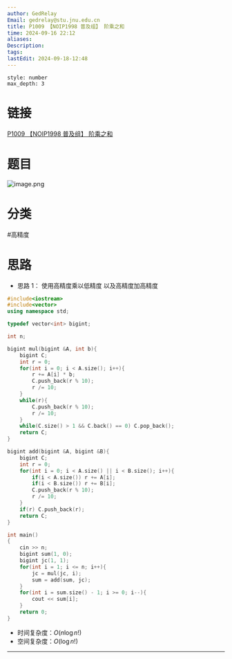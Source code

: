 ```yaml
---
author: GedRelay
Email: gedrelay@stu.jnu.edu.cn
title: P1009 【NOIP1998 普及组】 阶乘之和
time: 2024-09-16 22:12
aliases: 
Description: 
tags: 
lastEdit: 2024-09-18-12:48
---
```


```toc
style: number
max_depth: 3
```

# 链接
[P1009 【NOIP1998 普及组】 阶乘之和](https://www.luogu.com.cn/problem/P1009) 

# 题目
![image.png](https://ged-pic-bed.oss-cn-guangzhou.aliyuncs.com/img/202409162212626.png)


# 分类
#高精度 

# 思路
- 思路 1：
使用高精度乘以低精度
以及高精度加高精度


```cpp
#include<iostream>
#include<vector>
using namespace std;

typedef vector<int> bigint;

int n;

bigint mul(bigint &A, int b){
    bigint C;
    int r = 0;
    for(int i = 0; i < A.size(); i++){
        r += A[i] * b;
        C.push_back(r % 10);
        r /= 10;
    }
    while(r){
        C.push_back(r % 10);
        r /= 10;
    }
    while(C.size() > 1 && C.back() == 0) C.pop_back();
    return C;
}

bigint add(bigint &A, bigint &B){
    bigint C;
    int r = 0;
    for(int i = 0; i < A.size() || i < B.size(); i++){
        if(i < A.size()) r += A[i];
        if(i < B.size()) r += B[i];
        C.push_back(r % 10);
        r /= 10;
    }
    if(r) C.push_back(r);
    return C;
}

int main()
{
    cin >> n;
    bigint sum(1, 0);
    bigint jc(1, 1);
	for(int i = 1; i <= n; i++){
	    jc = mul(jc, i);
	    sum = add(sum, jc);
	}
	for(int i = sum.size() - 1; i >= 0; i--){
	    cout << sum[i];
	}
	return 0;
}
```


- 时间复杂度：${O\left( n \log n!\right)  }$ 
- 空间复杂度：${O\left( \log n! \right)  }$ 


---

